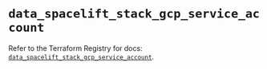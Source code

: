 # `data_spacelift_stack_gcp_service_account`

Refer to the Terraform Registry for docs: [`data_spacelift_stack_gcp_service_account`](https://registry.terraform.io/providers/spacelift-io/spacelift/1.27.0/docs/data-sources/stack_gcp_service_account).
